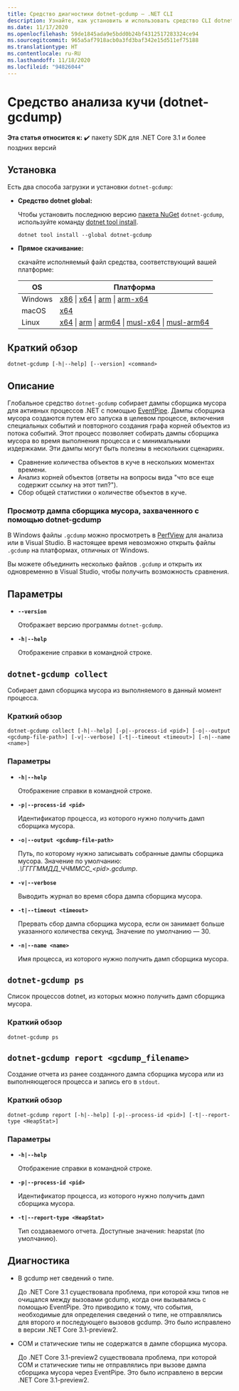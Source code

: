 ```yaml
---
title: Средство диагностики dotnet-gcdump — .NET CLI
description: Узнайте, как установить и использовать средство CLI dotnet-gcdump для сбора дампов сборщика мусора активных процессов .NET с помощью .NET EventPipe.
ms.date: 11/17/2020
ms.openlocfilehash: 59de1845ada9e5bdd0b24bf4312517283324ce94
ms.sourcegitcommit: 965a5af7918acb0a3fd3baf342e15d511ef75188
ms.translationtype: HT
ms.contentlocale: ru-RU
ms.lasthandoff: 11/18/2020
ms.locfileid: "94826044"
---
```

# <a name="heap-analysis-tool-dotnet-gcdump"></a>Средство анализа кучи (dotnet-gcdump)

**Эта статья относится к:** ✔️ пакету SDK для .NET Core 3.1 и более поздних версий

## <a name="install"></a>Установка

Есть два способа загрузки и установки `dotnet-gcdump`:

- **Средство dotnet global:**

  Чтобы установить последнюю версию [пакета NuGet](https://www.nuget.org/packages/dotnet-gcdump) `dotnet-gcdump`, используйте команду [dotnet tool install](../tools/dotnet-tool-install.md).

  ```dotnetcli
  dotnet tool install --global dotnet-gcdump
  ```

- **Прямое скачивание:**

  скачайте исполняемый файл средства, соответствующий вашей платформе:

  | OS  | Платформа |
  | --- | -------- |
  | Windows | [x86](https://aka.ms/dotnet-gcdump/win-x86) \| [x64](https://aka.ms/dotnet-gcdump/win-x64) \| [arm](https://aka.ms/dotnet-gcdump/win-arm) \| [arm-x64](https://aka.ms/dotnet-gcdump/win-arm64) |
  | macOS   | [x64](https://aka.ms/dotnet-gcdump/osx-x64) |
  | Linux   | [x64](https://aka.ms/dotnet-gcdump/linux-x64) \| [arm](https://aka.ms/dotnet-gcdump/linux-arm) \| [arm64](https://aka.ms/dotnet-gcdump/linux-arm64) \| [musl-x64](https://aka.ms/dotnet-gcdump/linux-musl-x64) \| [musl-arm64](https://aka.ms/dotnet-gcdump/linux-musl-arm64) |

## <a name="synopsis"></a>Краткий обзор

```console
dotnet-gcdump [-h|--help] [--version] <command>
```

## <a name="description"></a>Описание

Глобальное средство `dotnet-gcdump` собирает дампы сборщика мусора для активных процессов .NET с помощью [EventPipe](./eventpipe.md). Дампы сборщика мусора создаются путем его запуска в целевом процессе, включения специальных событий и повторного создания графа корней объектов из потока событий. Этот процесс позволяет собирать дампы сборщика мусора во время выполнения процесса и с минимальными издержками. Эти дампы могут быть полезны в нескольких сценариях.

- Сравнение количества объектов в куче в нескольких моментах времени.
- Анализ корней объектов (ответы на вопросы вида "что все еще содержит ссылку на этот тип?").
- Сбор общей статистики о количестве объектов в куче.

### <a name="view-the-gc-dump-captured-from-dotnet-gcdump"></a>Просмотр дампа сборщика мусора, захваченного с помощью dotnet-gcdump

В Windows файлы `.gcdump` можно просмотреть в [PerfView](https://github.com/microsoft/perfview) для анализа или в Visual Studio. В настоящее время невозможно открыть файлы `.gcdump` на платформах, отличных от Windows.

Вы можете объединить несколько файлов `.gcdump` и открыть их одновременно в Visual Studio, чтобы получить возможность сравнения.

## <a name="options"></a>Параметры

- **`--version`**

  Отображает версию программы `dotnet-gcdump`.

- **`-h|--help`**

  Отображение справки в командной строке.

## `dotnet-gcdump collect`

Собирает дамп сборщика мусора из выполняемого в данный момент процесса.

### <a name="synopsis"></a>Краткий обзор

```console
dotnet-gcdump collect [-h|--help] [-p|--process-id <pid>] [-o|--output <gcdump-file-path>] [-v|--verbose] [-t|--timeout <timeout>] [-n|--name <name>]
```

### <a name="options"></a>Параметры

- **`-h|--help`**

  Отображение справки в командной строке.

- **`-p|--process-id <pid>`**

  Идентификатор процесса, из которого нужно получить дамп сборщика мусора.

- **`-o|--output <gcdump-file-path>`**

  Путь, по которому нужно записывать собранные дампы сборщика мусора. Значение по умолчанию: *.\\ГГГГММДД\_ЧЧММСС\_\<pid>.gcdump*.

- **`-v|--verbose`**

  Выводить журнал во время сбора дампа сборщика мусора.

- **`-t|--timeout <timeout>`**

  Прервать сбор дампа сборщика мусора, если он занимает больше указанного количества секунд. Значение по умолчанию — 30.

- **`-n|--name <name>`**

  Имя процесса, из которого нужно получить дамп сборщика мусора.

## `dotnet-gcdump ps`

Список процессов dotnet, из которых можно получить дамп сборщика мусора.

### <a name="synopsis"></a>Краткий обзор

```console
dotnet-gcdump ps
```

## `dotnet-gcdump report <gcdump_filename>`

Создание отчета из ранее созданного дампа сборщика мусора или из выполняющегося процесса и запись его в `stdout`.

### <a name="synopsis"></a>Краткий обзор

```console
dotnet-gcdump report [-h|--help] [-p|--process-id <pid>] [-t|--report-type <HeapStat>]
```

### <a name="options"></a>Параметры

- **`-h|--help`**

  Отображение справки в командной строке.

- **`-p|--process-id <pid>`**

  Идентификатор процесса, из которого нужно получить дамп сборщика мусора.

- **`-t|--report-type <HeapStat>`**

  Тип создаваемого отчета. Доступные значения: heapstat (по умолчанию).

## <a name="troubleshoot"></a>Диагностика

- В gcdump нет сведений о типе.

   До .NET Core 3.1 существовала проблема, при которой кэш типов не очищался между вызовами gcdump, когда они вызывались с помощью EventPipe. Это приводило к тому, что события, необходимые для определения сведений о типе, не отправлялись для второго и последующего вызовов gcdump. Это было исправлено в версии .NET Core 3.1-preview2.

- COM и статические типы не содержатся в дампе сборщика мусора.

   До .NET Core 3.1-preview2 существовала проблема, при которой COM и статические типы не отправлялись при вызове дампа сборщика мусора через EventPipe. Это было исправлено в версии .NET Core 3.1-preview2.
